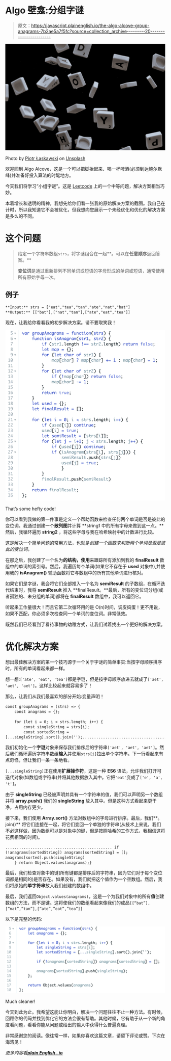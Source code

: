 # Algo 壁龛:分组字谜

> 原文：<https://javascript.plainenglish.io/the-algo-alcove-group-anagrams-7b2ae5a7f5fc?source=collection_archive---------20----------------------->

![](img/9a183d481b87538459d8db7e35b0ba58.png)

Photo by [Piotr Łaskawski](https://unsplash.com/@tot87?utm_source=medium&utm_medium=referral) on [Unsplash](https://unsplash.com?utm_source=medium&utm_medium=referral)

欢迎回到 Algo Alcove，这是一个可以把脚抬起来、喝一杯啤酒(必须到达鲍尔默峰)并准备好投入算法的时髦地方。

今天我们将学习“小组字谜”。这是 [Leetcode](https://leetcode.com/problems/group-anagrams/) 上的一个中等问题，解决方案相当巧妙。

本着增长和透明的精神，我想先给你们看一张我的原始解决方案的截图。我自己在计时，所以我知道它不会被优化，但我想向您展示一个未经优化和优化的解决方案是多么的不同。

# 这个问题

> 给定一个字符串数组`strs`，将字谜组合在一起**。可以在**任意顺序**返回答案。**
> 
> **变位词**是通过重新排列不同单词或短语的字母形成的单词或短语，通常使用所有原始字母一次。

## 例子

```
**Input:** strs = ["eat","tea","tan","ate","nat","bat"]
**Output:** [["bat"],["nat","tan"],["ate","eat","tea"]]
```

现在，让我给你看看我的初步解决方案。请不要取笑我！

![](img/8db191e0fa415a5748f803cecee85836.png)

That’s some hefty code!

你可以看到我做的第一件事是定义一个帮助函数来检查任何两个单词是否是彼此的变位词。我通过创建一个**散列图**并计算 **string1 中的所有字母来做到这一点。**然后，我循环遍历 **string2** ，将这些字母与我在哈希映射中的计数进行比较。

这是解决一个简单问题的常用方法，也就是*创建一个函数来判断两个单词是否是彼此的变位词。*

在那之后，我创建了一个名为**的结构，使用**来跟踪所有添加到我的 **finalResult** 数组中的单词的索引号。然后，我遍历每个单词(如果它不存在于 **used** 对象中),并使用我的 **isAnagram()** 辅助函数将它与数组中的所有其他单词进行核对。

如果它们是字谜，我会将它们全部推入一个名为 **semiResult** 的子数组，在循环迭代结束时，我将 **semiResult** 推入 **finalResult。**最后，所有的变位词分组(或者孤独的、未分组的单词)都将在 **finalResult** 数组中，我可以返回它。

听起来工作量很大！而且它第二次循环用的是 O(n)时间，调皮捣蛋！更不用说，如果不匹配，你必须多次检查同一个单词的变位词。非常低效。

既然我们已经看到了看待事物的幼稚方式，让我们试着找出一个更好的解决方案。

# 优化解决方案

想出最佳解决方案的第一个技巧源于一个关于字谜的简单事实:当按字母顺序排序时，所有的单词看起来都一样。

想一想:`['ate', 'eat', 'tea']`都是字谜，但是按字母顺序放进去就成了`['aet', 'aet', 'aet']`。这样比较起来就容易多了！

那么，让我们从我们最喜欢的部分开始:变量声明！

```
const groupAnagrams = (strs) => {
    const anagrams = {};

    for (let i = 0; i < strs.length; i++) {
        const singleString = strs[i];
        const sortedString = [...singleString].sort().join('');.........................................
```

我们初始化一个**字谜**对象来保存我们排序后的字符串`['aet', 'aet', 'aet']`。然后我们循环遍历字符串数组**输入**并使用`strs[i]`拉出单个字符串。下一行看起来有点奇怪，但让我们一条一条地看。

`[...singleString]`正在使用**扩展操作符**，这是一种 **ES6** 语法，允许我们打开可迭代对象(如数组或字符串)并将其他数据放入其中。它把`'eat'`变成了`['e', 'a', 't']`。

由于 **singleString** 已经被声明并具有一个字符串的值，我们可以声明另一个数组并将 **array.push()** 我们的 **singleString** 放入其中。但是这种方式看起来更干净，占用内存更少。

接下来，我们使用 **Array.sort()** 方法对数组中的字母进行排序。最后，我们**。join()** 将它们连接在一起，将它们变回一个单独的字符串(从技术上来说，我们不必这样做，因为数组可以是对象中的键，但是按照哈希的工作方式，我相信这将花费相同的时间)。

```
............................................... if (!anagrams[sortedString]) anagrams[sortedString] = []; anagrams[sorted].push(singleString)
    } return Object.values(anagrams);}
```

最后，我们检查对象中的键(所有键都是排序后的字符串，因为它们对于每个变位词都是相同的)是否存在。如果没有，我们就把这个值作为一个空数组。然后，我们将原始的**单字符串**放入我们创建的数组中。

最后，我们返回`Object.values(anagrams)`，这是一个为我们对象中的所有**值**创建数组的方法，而不是键。这将使我们的数组看起来像我们的成品`[[“bat”],[“nat”,”tan”],[“ate”,”eat”,”tea”]]`

以下是完整的代码:

![](img/34b9ed7cf469bcbb87eefe07b82294e8.png)

Much cleaner!

今天到此为止。我希望这能让你明白，解决一个问题往往不止一种方法。有时候，回顾你的代码并找到优化它的方法会很有帮助。其他时候，它有助于从一个新的角度看问题，看看你能从问题或给出的输入中获得什么普遍真理。

非常感谢您的阅读。像往常一样，如果你喜欢这篇文章，请留下评论或赞。下次在海湾见！

*更多内容看*[***plain English . io***](http://plainenglish.io)